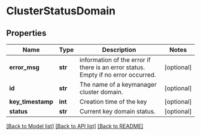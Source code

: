 # ClusterStatusDomain

## Properties
Name | Type | Description | Notes
------------ | ------------- | ------------- | -------------
**error_msg** | **str** | information of the error if there is an error status. Empty if no error occurred. | [optional] 
**id** | **str** | The name of a keymanager cluster domain. | [optional] 
**key_timestamp** | **int** | Creation time of the key | [optional] 
**status** | **str** | Current key domain status. | [optional] 

[[Back to Model list]](../README.md#documentation-for-models) [[Back to API list]](../README.md#documentation-for-api-endpoints) [[Back to README]](../README.md)


